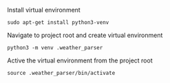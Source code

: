 
Install virtual environment

    sudo apt-get install python3-venv

Navigate to project root and create virtual environment

    python3 -m venv .weather_parser

Active the virtual environment from the project root
    
    source .weather_parser/bin/activate
